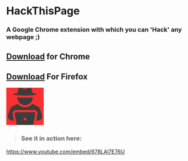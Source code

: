 # HackThisPage
### A Google Chrome extension with which you can 'Hack' any webpage ;)

## [Download](https://chrome.google.com/webstore/detail/hack-this-page/nbfegodimhenhkghjeppighcbpdinhdp) for Chrome
## [Download](https://addons.mozilla.org/en-US/firefox/addon/hack-this-website/) For Firefox

<img alt="Meeting Assistant" src="https://github.com/virejdasani/HackThisPage/blob/master/assets/img/icon.png?raw=true" height="100px" />

> ### See it in action here:
https://www.youtube.com/embed/678LAl7E76U

